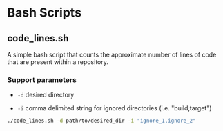 # Bash Scripts

## code_lines.sh
A simple bash script that counts the approximate number of lines of code that are present within a repository. 

### Support parameters
- `-d` desired directory

- `-i` comma delimited string for ignored directories (i.e. "build,target")

```bash
./code_lines.sh -d path/to/desired_dir -i "ignore_1,ignore_2"
```
